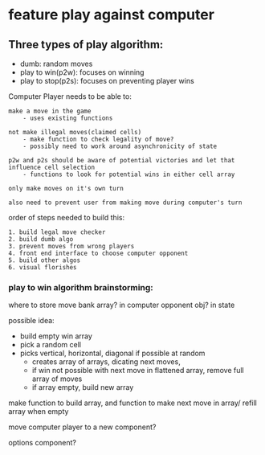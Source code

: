 

# feature play against computer

## Three types of play algorithm:

- dumb: random moves
- play to win(p2w): focuses on winning
- play to stop(p2s): focuses on preventing player wins

Computer Player needs to be able to:
    
    make a move in the game
        - uses existing functions
    
    not make illegal moves(claimed cells)
        - make function to check legality of move?
        - possibly need to work around asynchronicity of state
    
    p2w and p2s should be aware of potential victories and let that influence cell selection
        - functions to look for potential wins in either cell array
                
    only make moves on it's own turn
    
    also need to prevent user from making move during computer's turn

order of steps needed to build this:
        
    1. build legal move checker
    2. build dumb algo
    3. prevent moves from wrong players
    4. front end interface to choose computer opponent
    5. build other algos
    6. visual florishes

### play to win algorithm brainstorming:

where to store move bank array? in computer opponent obj? in state

possible idea: 
- build empty win array
- pick a random cell
- picks vertical, horizontal, diagonal if possible at random
    - creates array of arrays, dicating next moves,
    - if win not possible with next move in flattened array, remove full array of moves
    - if array empty, build new array
    
make function to build array, and function to make next move in array/ refill array when empty

move computer player to a new component?

options component?